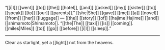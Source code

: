 “[[i|I]] [[went]] [[to]] [[the]] [[hotel]], [[and]] [[asked]] [[my]] [[sister]] [[to]] [[speak]] [[to]] [[our]] [[parents]].” [[she|She]] [[gave]] [[me]] [[a]] [[novel]] [[from]] [[her]] [[luggage]] — [[the]] [[story]] [[of]] [[hajime|Hajime]] [[and]] [[shimamoto|Shimamoto]]. “[[the|The]] [[taxi]] [[is]] [[coming]]. [[miles|Miles]] [[to]] [[go]] [[before]] [[i|I]] [[sleep]].”

* * *
Clear as starlight, yet a [[light]] not from the heavens.